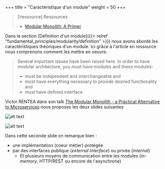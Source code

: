 +++
title = "Caractéristique d'un module"
weight = 50
+++

> [!ressource] Ressources
> - [Modular Monolith: A Primer](https://www.kamilgrzybek.com/blog/posts/modular-monolith-primer)

Dans la section [Définition d'un module]({{< relref "fundamental_principles/modularity/definition" >}}) nous avons abordé les caractéristiques théoriques d'un module. Ici grâce à l'article en ressource nous comprenons comment les mettre en oeuvre.

>Several important issues have been raised here. In order to have modular architecture, you must have modules and these modules:
>
>    - must be independent and interchangeable and
>    - must have everything necessary to provide desired functionality and
>    - must have defined interface

Victor RENTEA dans son talk [The Modular Monolith - a Practical Alternative to Microservices](https://youtu.be/nuHMlA3iLjY?t=1007) nous proposes les deux slides suivantes

![alt text](fundamental_principles/modularity/characteristics/images/victor.png)

![alt text](fundamental_principles/modularity/characteristics/images/victor2.png)

Dans cette seconde slide on remarque bien :
- une implémentation (coeur métier) protégée
- par des interfaces publique (*external interface*) ou privée (*internal*)
  - Et plusieurs moyens de communication entre les modules (*in-memory*, HTTP/REST ou encore de l'asynchrone)
